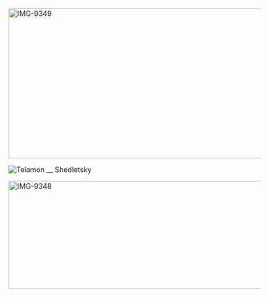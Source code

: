 <img width="1090" height="300" alt="IMG-9349" src="https://github.com/user-attachments/assets/825cf5a5-1f03-481b-9bfc-44a307886557" />

![Telamon __ Shedletsky](https://github.com/user-attachments/assets/05abf2ee-2af1-4a5f-a516-b349fdea4791)

<img width="1090" height="216" alt="IMG-9348" src="https://github.com/user-attachments/assets/79972bd8-7576-495b-b3a7-133252b91b1b" />

